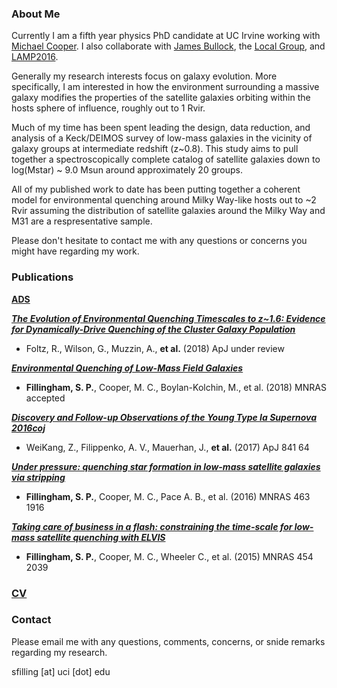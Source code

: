 

### About Me
Currently I am a fifth year physics PhD candidate at UC Irvine working
with [Michael Cooper](http://localgroup.ps.uci.edu/cooper/index.html).
I also collaborate with
[James Bullock](https://www.physics.uci.edu/~bullock/), the
[Local Group](http://localgroup.ps.uci.edu), and
[LAMP2016](https://www.physics.uci.edu/~barth/lamp.html).

Generally my research interests focus on galaxy evolution. More
specifically, I am interested in how the environment surrounding a massive
galaxy modifies the properties of the satellite galaxies orbiting
within the hosts sphere of influence, roughly out to 1 Rvir. 

Much of my time has been spent leading the design, data reduction, and
analysis of a Keck/DEIMOS survey of low-mass galaxies in the vicinity of
galaxy groups at intermediate redshift (z~0.8).
This study aims to pull together a spectroscopically complete catalog of 
satellite galaxies down to log(Mstar) ~ 9.0 Msun around approximately 20 
groups.

All of my published work to date has been putting together 
a coherent model for environmental quenching around Milky Way-like hosts out
to ~2 Rvir assuming the distribution of satellite galaxies around the Milky
Way and M31 are a respresentative sample.

Please don't hesitate to contact me with any questions or concerns you might 
have regarding my work.


### Publications 
**[ADS](http://adsabs.harvard.edu/cgi-bin/nph-abs_connect?db_key=AST&db_key=PRE&qform=AST&arxiv_sel=astro-ph&arxiv_sel=cond-mat&arxiv_sel=cs&arxiv_sel=gr-qc&arxiv_sel=hep-ex&arxiv_sel=hep-lat&arxiv_sel=hep-ph&arxiv_sel=hep-th&arxiv_sel=math&arxiv_sel=math-ph&arxiv_sel=nlin&arxiv_sel=nucl-ex&arxiv_sel=nucl-th&arxiv_sel=physics&arxiv_sel=quant-ph&arxiv_sel=q-bio&sim_query=YES&ned_query=YES&adsobj_query=YES&aut_logic=OR&obj_logic=OR&author=fillingham%2C+sean&object=&start_mon=&start_year=&end_mon=&end_year=&ttl_logic=OR&title=&txt_logic=OR&text=&nr_to_return=200&start_nr=1&jou_pick=ALL&ref_stems=&data_and=ALL&group_and=ALL&start_entry_day=&start_entry_mon=&start_entry_year=&end_entry_day=&end_entry_mon=&end_entry_year=&min_score=&sort=SCORE&data_type=SHORT&aut_syn=YES&ttl_syn=YES&txt_syn=YES&aut_wt=1.0&obj_wt=1.0&ttl_wt=0.3&txt_wt=3.0&aut_wgt=YES&obj_wgt=YES&ttl_wgt=YES&txt_wgt=YES&ttl_sco=YES&txt_sco=YES&version=1)**

_**[The Evolution of Environmental Quenching Timescales to z~1.6: Evidence for Dynamically-Drive Quenching
of the Cluster Galaxy Population](http://adsabs.harvard.edu/abs/2018arXiv180303305F)**_
- Foltz, R., Wilson, G., Muzzin, A., **et
  al.** (2018) ApJ under review

_**[Environmental Quenching of Low-Mass Field Galaxies](http://adsabs.harvard.edu/abs/2018arXiv180203017F)**_
- **Fillingham, S. P.**, Cooper, M. C., Boylan-Kolchin, M., et
  al. (2018) MNRAS accepted

_**[Discovery and Follow-up Observations of the Young Type Ia Supernova
2016coj](http://adsabs.harvard.edu/abs/2017ApJ...841...64Z)**_
- WeiKang, Z., Filippenko, A. V., Mauerhan, J., **et al.** (2017) ApJ 841 64

_**[Under pressure: quenching star formation in low-mass satellite
 galaxies via stripping](http://adsabs.harvard.edu/abs/2016MNRAS.463.1916F)**_
- **Fillingham, S. P.**, Cooper, M. C., Pace A. B., et al. (2016) MNRAS
463 1916

_**[Taking care of business in a flash: constraining the time-scale for
low-mass satellite quenching with ELVIS](http://adsabs.harvard.edu/abs/2015MNRAS.454.2039F)**_
- **Fillingham, S. P.**, Cooper, M. C., Wheeler C., et al. (2015) MNRAS
454 2039

### [CV](SPF_cv.pdf)

### Contact
Please email me with any questions, comments, concerns, or snide
remarks regarding my research.

sfilling [at] uci [dot] edu
